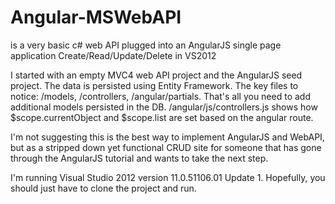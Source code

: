 Angular-MSWebAPI
================

is a very basic c# web API plugged into an AngularJS single page application Create/Read/Update/Delete in VS2012

I started with an empty MVC4 web API project and the AngularJS seed project. The data is persisted using Entity Framework. The key files to notice: /models, /controllers, /angular/partials. That's all you need to add additional models persisted in the DB. /angular/js/controllers.js shows how $scope.currentObject and $scope.list are set based on the angular route. 

I'm not suggesting this is the best way to implement AngularJS and WebAPI, but as a stripped down yet functional CRUD site for someone that has gone through the AngularJS tutorial and wants to take the next step.

I'm running Visual Studio 2012 version 11.0.51106.01 Update 1. Hopefully, you should just have to clone the project and run. 